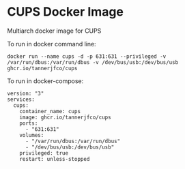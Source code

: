 # CUPS Docker Image

Multiarch docker image for CUPS

To run in docker command line:

```
docker run --name cups -d -p 631:631 --privileged -v /var/run/dbus:/var/run/dbus -v /dev/bus/usb:/dev/bus/usb ghcr.io/tannerjfco/cups
```

To run in docker-compose:

```
version: "3"
services:
  cups:
    container_name: cups
    image: ghcr.io/tannerjfco/cups
    ports:
      - "631:631"
    volumes:
      - "/var/run/dbus:/var/run/dbus"
      - "/dev/bus/usb:/dev/bus/usb"
    privileged: true
    restart: unless-stopped
```